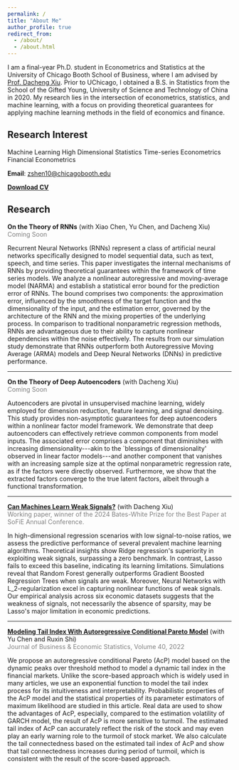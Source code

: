 ```yaml
---
permalink: /
title: "About Me"
author_profile: true
redirect_from: 
  - /about/
  - /about.html
---
```


I am a final-year Ph.D. student in Econometrics and Statistics at the University of Chicago Booth School of Business, where I am advised by [Prof. Dacheng Xiu](https://dachxiu.chicagobooth.edu/). Prior to UChicago, I obtained a B.S. in Statistics from the School of the Gifted Young, University of Science and Technology of China in 2020. My research lies in the intersection of econometrics, statistics, and machine learning, with a focus on providing theoretical guarantees for applying machine learning methods in the field of economics and finance.

## Research Interest
Machine Learning
High Dimensional Statistics
Time-series Econometrics
Financial Econometrics

**Email**: zshen10@chicagobooth.edu

**[Download CV](_pages/CV.pdf)** 

## Research
**On the Theory of RNNs** (with Xiao Chen, Yu Chen, and Dacheng Xiu)  
<span style="color:gray;">Coming Soon</span>

Recurrent Neural Networks (RNNs) represent a class of artificial neural networks specifically designed to model sequential data, such as text, speech, and time series. This paper investigates the internal mechanisms of RNNs by providing theoretical guarantees within the framework of time series models. We analyze a nonlinear autoregressive and moving-average model (NARMA) and establish a statistical error bound for the prediction error of RNNs. The bound comprises two components: the approximation error, influenced by the smoothness of the target function and the dimensionality of the input, and the estimation error, governed by the architecture of the RNN and the mixing properties of the underlying process. In comparison to traditional nonparametric regression methods, RNNs are advantageous due to their ability to capture nonlinear dependencies within the noise effectively. The results from our simulation study demonstrate that RNNs outperform both Autoregressive Moving Average (ARMA) models and Deep Neural Networks (DNNs) in predictive performance.

---

**On the Theory of Deep Autoencoders** (with Dacheng Xiu)  
<span style="color:gray;">Coming Soon</span>

Autoencoders are pivotal in unsupervised machine learning, widely employed for dimension reduction, feature learning, and signal denoising. This study provides non-asymptotic guarantees for deep autoencoders within a nonlinear factor model framework. We demonstrate that deep autoencoders can effectively retrieve common components from model inputs. 
The associated error comprises a component that diminishes with increasing dimensionality---akin to the `blessings of dimensionality' observed in linear factor models---and another component that vanishes with an increasing sample size at the optimal nonparametric regression rate, as if the factors were directly observed. Furthermore, we show that the extracted factors converge to the true latent factors, albeit through a functional transformation. 


---

**[Can Machines Learn Weak Signals?](https://papers.ssrn.com/sol3/papers.cfm?abstract_id=4722678)** (with Dacheng Xiu)  
<span style="color:gray;">Working paper, winner of the 2024 Bates-White Prize for the Best Paper at SoFiE Annual Conference.</span>


In high-dimensional regression scenarios with low signal-to-noise ratios, we assess the predictive performance of several prevalent machine learning algorithms. Theoretical insights show Ridge regression's superiority in exploiting weak signals, surpassing a zero benchmark. In contrast, Lasso fails to exceed this baseline, indicating its learning limitations. Simulations reveal that Random Forest generally outperforms Gradient Boosted Regression Trees when signals are weak. Moreover, Neural Networks with L_2-regularization excel in capturing nonlinear functions of 
weak signals. Our empirical analysis across six economic datasets suggests that the weakness of signals, not necessarily the absence of sparsity, may be Lasso's major limitation in economic predictions.

---

**[Modeling Tail Index With Autoregressive Conditional Pareto Model](https://www.tandfonline.com/doi/abs/10.1080/07350015.2020.1832504)** (with Yu Chen and Ruxin Shi)  
<span style="color:gray;">Journal of Business & Economic Statistics, Volume 40, 2022</span>

We propose an autoregressive conditional Pareto (AcP) model based on the dynamic peaks over threshold method to model a dynamic tail index in the financial markets. Unlike the score-based approach which is widely used in many articles, we use an exponential function to model the tail index process for its intuitiveness and interpretability. Probabilistic properties of the AcP model and the statistical properties of its parameter estimators of maximum likelihood are studied in this article. Real data are used to show the advantages of AcP, especially, compared to the estimation volatility of GARCH model, the result of AcP is more sensitive to turmoil. The estimated tail index of AcP can accurately reflect the risk of the stock and may even play an early warning role to the turmoil of stock market. We also calculate the tail connectedness based on the estimated tail index of AcP and show that tail connectedness increases during period of turmoil, which is consistent with the result of the score-based approach.

